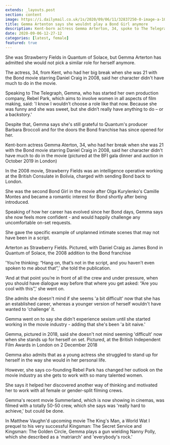 ```yaml
---
extends: _layouts.post
section: content
image: https://i.dailymail.co.uk/1s/2020/09/06/11/32837250-0-image-a-10_1599388217465.jpg 
title: Gemma Artenton says she wouldnt play a Bond Girl anymore 
description: Kent-born actress Gemma Arterton, 34, spoke to The Telegraph and said she wouldnt choose a Jame Bond girl role anymore because her character did not have anything to do in the movie. 
date: 2020-09-06-12-27-12 
categories: [latest, female] 
featured: true 
--- 
```

She was Strawberry Fields in Quantum of Solace, but Gemma Arterton has admitted she would not pick a similar role for herself anymore. 

The actress, 34, from Kent, who had her big break when she was 21 with the Bond movie starring Daniel Craig in 2008, said her character didn't have much to do in the movie. 

Speaking to The Telegraph, Gemma, who has started her own production company, Rebel Park, which aims to involve women in all aspects of film making, said: 'I know I wouldn’t choose a role like that now. Because she was funny and she was sweet, but she didn’t really have anything to do – or a backstory.' 

Despite that, Gemma says she's still grateful to Quantum's producer Barbara Broccoli and for the doors the Bond franchise has since opened for her.

Kent-born actress Gemma Aterton, 34, who had her break when she was 21 with the Bond movie starring Daniel Craig in 2008, said her character didn't have much to do in the movie (pictured at the BFI gala dinner and auction in October 2019 in London)

In the 2008 movie, Strawberry Fields was an intelligence operative working at the British Consulate in Bolivia, charged with sending Bond back to London. 

She was the second Bond Girl in the movie after Olga Kurylenko's Camille Montes and became a romantic interest for Bond shortly after being introduced. 

Speaking of how her career has evolved since her Bond days, Gemma says she now feels more confident - and would happily challenge any uncomfortable on-set requests. 

She gave the specific example of unplanned intimate scenes that may not have been in a script. 

Arterton as Strawberry Fields. Pictured, with Daniel Craig as James Bond in Quantum of Solace, the 2008 addition to the Bond franchise 

'You’re thinking: “Hang on, that’s not in the script, and you haven’t even spoken to me about that”,’ she told the publication. 

‘And at that point you’re in front of all the crew and under pressure, when you should have dialogue way before that where you get asked: “Are you cool with this”,' she went on. 

She admits she doesn't mind if she seems 'a bit difficult' now that she has an established career, whereas a younger version of herself wouldn't have wanted to 'challenge' it.  

Gemma went on to say she didn't experience sexism until she started working in the movie industry - adding that she's been 'a bit naive.' 

Gemma, pictured in 2018, said she doesn't not mind seeming 'difficult' now when she stands up for herself on set. Pictured, at the British Independent Film Awards in London on 2 December 2018

Gemma also admits that as a young actress she struggled to stand up for herself in the way she would in her personal life. 

However, she says co-founding Rebel Park has changed her outlook on the movie industry as she gets to work with so many talented women. 

She says it helped her discovered another way of thinking and motivated her to work with all female or gender-split filming crews. 

Gemma's recent movie Summerland, which is now showing in cinemas, was filmed with a totally 50-50 crew, which she says was 'really hard to achieve,' but could be done. 

In Matthew Vaughn'd upcoming movie The King's Man, a World Wat I prequel to his very successful Kingsman: The Secret Service and Kingsman: The Golden Circle, Gemma plays a gun wielding Nanny Polly, which she described as a 'matriarch' and 'everybody's rock.'

